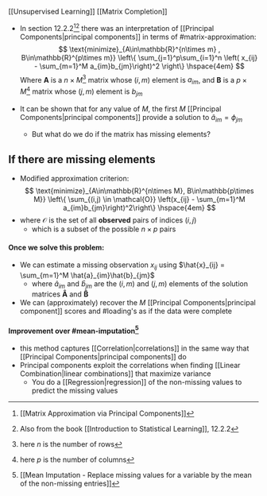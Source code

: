 [[Unsupervised Learning]] [[Matrix Completion]]

- In section 12.2.2[^1][^2] there was an interpretation of [[Principal Components|principal components]] in terms of #matrix-approximation:
  $$
  \text{minimize}_{A\in\mathbb{R}^{n\times m} , B\in\mathbb{R}^{p\times m}} \left\{ \sum_{j=1}^p\sum_{i=1}^n \left( x_{ij} - \sum_{m=1}^M a_{im}b_{jm}\right)^2 \right\} \hspace{4em}
  $$Where $\mathbf{A}$ is a $n \times M$[^3] matrix whose $(i,m)$ element is $a_{im}$, and $\mathbf{B}$ is a $p \times M$[^4] matrix whose $(j,m)$ element is $b_{jm}$

- It can be shown that for any value of $M$, the first $M$ [[Principal Components|principal components]] provide a solution to $\hat{a}_{im} = \phi_{jm}$ 
	- But what do we do if the matrix has missing elements?

## If there are missing elements

- Modified approximation criterion:
  $$
  \text{minimize}_{A\in\mathbb{R}^{n\times M}, B\in\mathbb{p\times M}} \left\{ \sum_{(i,j) \in \mathcal{O}} \left(x_{ij} - \sum_{m=1}^M a_{im}b_{jm}\right)^2\right\} \hspace{4em}
  $$
- where $\mathcal{O}$ is the set of all **observed** pairs of indices $(i,j)$
	- which is a subset of the possible $n\times p$ pairs

#### Once we solve this problem:

- We can estimate a missing observation $x_{ij}$ using $\hat{x}_{ij} = \sum_{m=1}^M \hat{a}_{im}\hat{b}_{jm}$
	- where $\hat{a}_{im}$ and $\hat{b}_{jm}$ are the $(i,m)$ and $(j,m)$ elements of the solution matrices $\mathbf{\hat{A}}$ and $\mathbf{\hat{B}}$  
- We can (approximately) recover the $M$ [[Principal Components|principal component]] scores and #loading's as if the data were complete

#### Improvement over #mean-imputation[^5]
- this method captures [[Correlation|correlations]] in the same way that [[Principal Components|principal components]] do
- Principal components exploit the correlations when finding [[Linear Combination|linear combinations]] that maximize variance
	- You do a [[Regression|regression]] of the non-missing values to predict the missing values

[^1]: [[Matrix Approximation via Principal Components]]
[^2]: Also from the book [[Introduction to Statistical Learning]], 12.2.2
[^3]: here $n$ is the number of rows
[^4]: here $p$ is the number of columns
[^5]: [[Mean Imputation - Replace missing values for a variable by the mean of the non-missing entries]] 